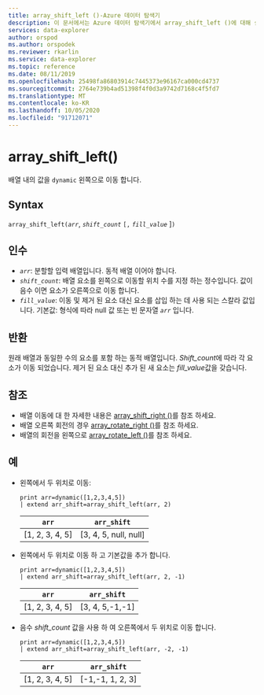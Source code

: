 ```yaml
---
title: array_shift_left ()-Azure 데이터 탐색기
description: 이 문서에서는 Azure 데이터 탐색기에서 array_shift_left ()에 대해 설명 합니다.
services: data-explorer
author: orspod
ms.author: orspodek
ms.reviewer: rkarlin
ms.service: data-explorer
ms.topic: reference
ms.date: 08/11/2019
ms.openlocfilehash: 25498fa86803914c7445373e96167ca000cd4737
ms.sourcegitcommit: 2764e739b4ad51398f4f0d3a9742d7168c4f5fd7
ms.translationtype: MT
ms.contentlocale: ko-KR
ms.lasthandoff: 10/05/2020
ms.locfileid: "91712071"
---
```

# <a name="array_shift_left"></a>array_shift_left()

배열 내의 값을 `dynamic` 왼쪽으로 이동 합니다.

## <a name="syntax"></a>Syntax

`array_shift_left(`*`arr`*, *`shift_count`* `[,` *`fill_value`* ]`)`

## <a name="arguments"></a>인수

* *`arr`*: 분할할 입력 배열입니다. 동적 배열 이어야 합니다.
* *`shift_count`*: 배열 요소를 왼쪽으로 이동할 위치 수를 지정 하는 정수입니다. 값이 음수 이면 요소가 오른쪽으로 이동 합니다.
* *`fill_value`*: 이동 및 제거 된 요소 대신 요소를 삽입 하는 데 사용 되는 스칼라 값입니다. 기본값: 형식에 따라 null 값 또는 빈 문자열 *`arr`* 입니다.

## <a name="returns"></a>반환

원래 배열과 동일한 수의 요소를 포함 하는 동적 배열입니다. *Shift_count*에 따라 각 요소가 이동 되었습니다. 제거 된 요소 대신 추가 된 새 요소는 *fill_value*값을 갖습니다.

## <a name="see-also"></a>참조

* 배열 이동에 대 한 자세한 내용은 [array_shift_right ()](array_shift_rightfunction.md)를 참조 하세요.
* 배열 오른쪽 회전의 경우 [array_rotate_right ()](array_rotate_rightfunction.md)를 참조 하세요.
* 배열의 회전을 왼쪽으로 [array_rotate_left ()](array_rotate_leftfunction.md)를 참조 하세요.

## <a name="examples"></a>예

* 왼쪽에서 두 위치로 이동:

    <!-- csl: https://help.kusto.windows.net:443/Samples -->
    ```kusto
    print arr=dynamic([1,2,3,4,5]) 
    | extend arr_shift=array_shift_left(arr, 2)
    ```
    
    |`arr`|`arr_shift`|
    |---|---|
    |[1, 2, 3, 4, 5]|[3, 4, 5, null, null]|

* 왼쪽에서 두 위치로 이동 하 고 기본값을 추가 합니다.

    <!-- csl: https://help.kusto.windows.net:443/Samples -->
    ```kusto
    print arr=dynamic([1,2,3,4,5]) 
    | extend arr_shift=array_shift_left(arr, 2, -1)
    ```
    
    |`arr`|`arr_shift`|
    |---|---|
    |[1, 2, 3, 4, 5]|[3, 4, 5,-1,-1]|


* 음수 *shift_count* 값을 사용 하 여 오른쪽에서 두 위치로 이동 합니다.

    <!-- csl: https://help.kusto.windows.net:443/Samples -->
    ```kusto
    print arr=dynamic([1,2,3,4,5]) 
    | extend arr_shift=array_shift_left(arr, -2, -1)
    ```
    
    |`arr`|`arr_shift`|
    |---|---|
    |[1, 2, 3, 4, 5]|[-1,-1, 1, 2, 3]|
